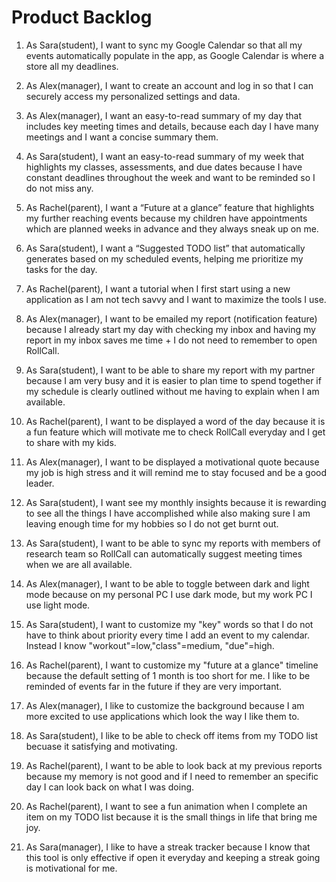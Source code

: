 # Product Backlog

1. As Sara(student), I want to sync my Google Calendar so that all my events automatically populate in the app, as Google Calendar is where a store all my deadlines.

2. As Alex(manager), I want to create an account and log in so that I can securely access my personalized settings and data.

3. As Alex(manager), I want an easy-to-read summary of my day that includes key meeting times and details, because each day I have many meetings and I want a concise summary them.

4. As Sara(student),  I want an easy-to-read summary of my week that highlights my classes, assessments, and due dates because I have constant deadlines throughout the week and want to be reminded so I do not miss any.

5. As Rachel(parent), I want a “Future at a glance” feature that highlights my further reaching events because my children have appointments which are planned weeks in advance and they always sneak up on me.

6. As Sara(student), I want a “Suggested TODO list” that automatically generates based on my scheduled events, helping me prioritize my tasks for the day.

7. As Rachel(parent), I want a tutorial when I first start using a new application as I am not tech savvy and I want to maximize the tools I use. 

8. As Alex(manager), I want to be emailed my report (notification feature) because I already start my day with checking my inbox and having my report in my inbox saves me time + I do not need to remember to open RollCall.

9. As Sara(student), I want to be able to share my report with my partner because I am very busy and it is easier to plan time to spend together if my schedule is clearly outlined without me having to explain when I am available. 

10. As Rachel(parent), I want to be displayed a word of the day because it is a fun feature which will motivate me to check RollCall everyday and I get to share with my kids. 

11. As Alex(manager), I want to be displayed a motivational quote because my job is high stress and it will remind me to stay focused and be a good leader.

12. As Sara(student), I want see my monthly insights because it is rewarding to see all the things I have accomplished while also making sure I am leaving enough time for my hobbies so I do not get burnt out. 

13. As Sara(student), I want to be able to sync my reports with members of research team so RollCall can automatically suggest meeting times when we are all available. 

14. As Alex(manager), I want to be able to toggle between dark and light mode because on my personal PC I use dark mode, but my work PC I use light mode. 

15. As Sara(student), I want to customize my "key" words so that I do not have to think about priority every time I add an event to my calendar. Instead I know "workout"=low,"class"=medium, "due"=high.

16. As Rachel(parent), I want to customize my "future at a glance" timeline because the default setting of 1 month is too short for me. I like to be reminded of events far in the future if they are very important. 

17. As Alex(manager), I like to customize the background because I am more excited to use applications which look the way I like them to.

18. As Sara(student), I like to be able to check off items from my TODO list becuase it satisfying and motivating. 

19. As Rachel(parent), I want to be able to look back at my previous reports because my memory is not good and if I need to remember an specific day I can look back on what I was doing. 

20. As Rachel(parent), I want to see a fun animation when I complete an item on my TODO list because it is the small things in life that bring me joy.

21. As Sara(manager), I like to have a streak tracker because I know that this tool is only effective if open it everyday and keeping a streak going is motivational for me. 


